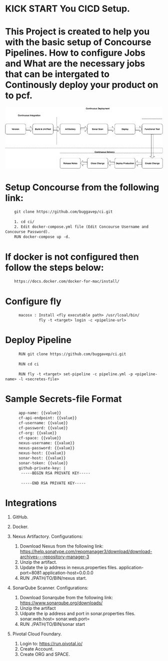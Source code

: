 # KICK START You CICD Setup.

# This Project is created to help you with the basic setup of Concourse Pipelines. How to configure Jobs and What are the necessary jobs that can be intergated to Continously deploy your product on to pcf.

![Basic Architecture](/docs/Basic-Architecture.jpg)

# Setup Concourse from the following link:
        git clone https://github.com/buggavep/ci.git
        
        1. cd ci/
        2. Edit docker-compose.yml file (Edit Concourse Username and Concourse Password). 
        RUN docker-compose up -d.
        
# If docker is not configured then follow the steps below:
        https://docs.docker.com/docker-for-mac/install/
              
# Configure fly
          macosx : Install <fly executable path> /usr/lcoal/bin/
                   fly -t <target> login -c <pipeline-url>

# Deploy Pipeline
          RUN git clone https://github.com/buggavep/ci.git
          
          RUN cd ci
            
          RUN fly -t <target> set-pipeline -c pipeline.yml -p <pipeline-name> -l <secretes-file>

# Sample Secrets-file Format

          app-name: {{value}}
          cf-api-endpoint: {{value}}
          cf-username: {{value}}
          cf-password: {{value}}
          cf-org: {{value}}
          cf-space: {{value}}
          nexus-username: {{value}}
          nexus-password: {{value}}
          nexus-host: {{value}}
          sonar-host: {{value}}
          sonar-token: {{value}}
          github-private-key: |
           -----BEGIN RSA PRIVATE KEY-----

           -----END RSA PRIVATE KEY-----
           
# Integrations
1. GitHub.   
2. Docker.
3. Nexus Artifactory.
   Configurations:
     1. Download Nexus from the following link: https://help.sonatype.com/repomanager3/download/download-archives---repository-manager-3
     2. Unzip the artifact.
     3. Update the ip address in nexus.properties files.
             application-port=8081
             application-host=0.0.0.0
     4. RUN ./PATH/TO/BIN/nexus start.
     
4. SonarQube Scanner.
   Configurations:
     1. Download Sonarqube from the following link: https://www.sonarqube.org/downloads/
     2. Unzip the artifact
     3. Udpate the ip address and port in sonar.properties files.
             sonar.web.host=
             sonar.web.port=
     4. RUN ./PATH/TO/BIN/sonar start
     
5. Pivotal Cloud Foundary.
     1. Login to: https://run.pivotal.io/
     2. Create Account.
     3. Create ORG and SPACE.

